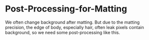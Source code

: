# Post-Processing-for-Matting
We often change background after matting. But due to the matting precision, the edge of body, especially hair, often leak pixels contain background, so we need some post-processing like this.
